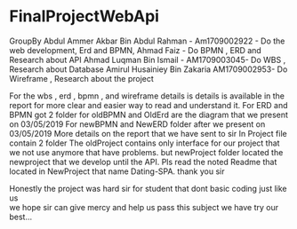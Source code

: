 # FinalProjectWebApi
GroupBy
Abdul Ammer Akbar Bin Abdul Rahman - Am1709002922 - Do the web development, Erd and BPMN,
Ahmad Faiz - Do BPMN , ERD and Research about API
Ahmad Luqman Bin Ismail - AM1709003045- Do WBS , Research about Database
Amirul Husainiey Bin Zakaria AM1709002953- Do Wireframe , Research about the project 

For the wbs , erd , bpmn , and wireframe details is details is available in the report for more clear and easier way to read and understand it.
For ERD and BPMN got 2 folder for oldBPMN and OldErd are the diagram that we present on 03/05/2019 
For newBPMN and NewERD folder after we present on 03/05/2019 
More details on the report that we have sent to sir 
In Project file contain 2 folder
The oldProject contains only interface for our project that we not use anymore that have problems.
but newProject folder located the newproject that we develop until the API.
Pls read the noted Readme that located in NewProject that name Dating-SPA.
thank you sir 

Honestly the project was hard sir for student that dont basic coding just like us  
we hope sir can give mercy and help us pass this subject 
we have try our best...
